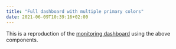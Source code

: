 ```yaml
---
title: "Full dashboard with multiple primary colors"
date: 2021-06-09T10:39:16+02:00
---
```


This is a reproduction of the [monitoring dashboard](/page-templates/monitoring-dashboard) using the above components.
